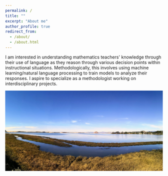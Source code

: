 ```yaml
---
permalink: /
title: ""
excerpt: "About me"
author_profile: true
redirect_from: 
  - /about/
  - /about.html
---
```

I am interested in understanding mathematics teachers' knowledge through their use of language as they reason through various decision points within instructional situations. Methodologically, this involves using machine learning/natural language processing to train models to analyze their responses. I aspire to specialize as a methodologist working on interdisciplinary projects.

![Los Osos](../images/lososos.jpg)


